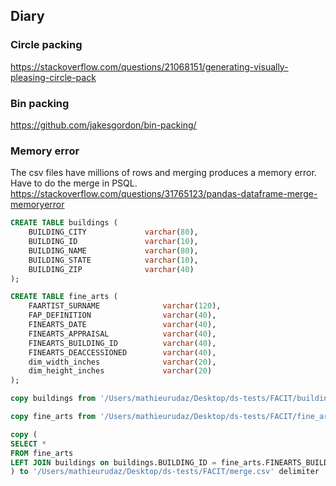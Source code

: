 ## Diary

### Circle packing
https://stackoverflow.com/questions/21068151/generating-visually-pleasing-circle-pack

### Bin packing
https://github.com/jakesgordon/bin-packing/

### Memory error
The csv files have millions of rows and merging produces a memory error. Have to do the merge in PSQL.
https://stackoverflow.com/questions/31765123/pandas-dataframe-merge-memoryerror

```sql
CREATE TABLE buildings (
    BUILDING_CITY             varchar(80),
    BUILDING_ID               varchar(10),
    BUILDING_NAME             varchar(80),
    BUILDING_STATE            varchar(10),
    BUILDING_ZIP              varchar(40)
);

CREATE TABLE fine_arts (
    FAARTIST_SURNAME              varchar(120),
    FAP_DEFINITION                varchar(40),
    FINEARTS_DATE                 varchar(40),
    FINEARTS_APPRAISAL            varchar(40),
    FINEARTS_BUILDING_ID          varchar(40),
    FINEARTS_DEACCESSIONED        varchar(40),
    dim_width_inches              varchar(20),
    dim_height_inches             varchar(20)
);

copy buildings from '/Users/mathieurudaz/Desktop/ds-tests/FACIT/buildings.csv' delimiter ',' CSV HEADER;

copy fine_arts from '/Users/mathieurudaz/Desktop/ds-tests/FACIT/fine_arts.csv' delimiter ',' CSV HEADER;

copy (
SELECT * 
FROM fine_arts
LEFT JOIN buildings on buildings.BUILDING_ID = fine_arts.FINEARTS_BUILDING_ID
) to '/Users/mathieurudaz/Desktop/ds-tests/FACIT/merge.csv' delimiter ',' csv header;
```